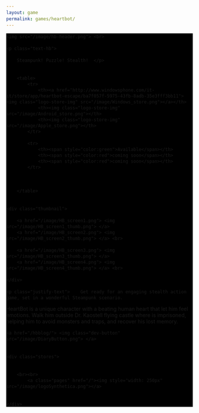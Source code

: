 ```yaml
---
layout: game
permalink: games/heartbot/
---
```




<div class="game-content" style="background-image: url(/image/hb_bg.png);">

<div class="game-wrapper" style="background-color: black;"> 

	
      
 	<img src="/image/hb-header.png"> <br>

 	<p class="text-hb">
		
		Steampunk! Puzzle! Stealth!  </p>


 		<table>
 			<tr>
 				<th><a href="http://www.windowsphone.com/it-it/store/app/heartbot-escape/ba7f057f-5975-43fb-8adb-35e3fff3bb11"><img class="logo-store-img" src="/image/Windows_store.png"></a></th>
 				<th><img class="logo-store-img" src="/image/Android_store.png"></th>
 				<th><img class="logo-store-img" src="/image/Apple_store.png"></th>	
 			</tr>	

 			<tr>
 				<th><span style="color:green">Available</span></th>
 				<th><span style="color:red">coming soon</span></th>
 				<th><span style="color:red">coming soon</span></th>
 			</tr>

 			
 		
 		</table>	
		
	
 	<div class="thumbnail">

 		<a href="/image/HB_screen1.png"> <img src="/image/HB_screen1_thumb.png"> </a> 
 		<a href="/image/HB_screen2.png"> <img src="/image/HB_screen2_thumb.png"> </a> <br> 

 		<a href="/image/HB_screen3.png"> <img src="/image/HB_screen3_thumb.png"> </a> 
 		<a href="/image/HB_screen4.png"> <img src="/image/HB_screen4_thumb.png"> </a> <br> 

 	</div>	

 	<p class="justify-text">	Get ready for an engaging stealth action game, set in a wonderful Steampunk scenario.
HeartBot is a unique character with a beating human heart that let  him feel emotions.
Walk him outside Dr. Kaostell flying castle where is imprisoned, helping him to avoid monsters and traps, and recover his lost memory. </p>


 	<a href="/hbblog/"> <img class="dev-button" src="/image/DiaryButton.png"> </a> 


 	<div class="stores">


 		<br><br>
 			<a class="pages" href="/"><img style="width: 250px" src="/image/logoSynthetica.png"></a>
 			

 	</div>
 		
</div>  


</div>




